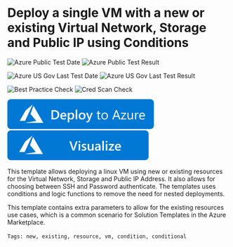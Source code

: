 # Deploy a single VM with a new or existing Virtual Network, Storage and Public IP using Conditions

![Azure Public Test Date](https://azurequickstartsservice.blob.core.windows.net/badges/201-vm-new-or-existing-conditions/PublicLastTestDate.svg)
![Azure Public Test Result](https://azurequickstartsservice.blob.core.windows.net/badges/201-vm-new-or-existing-conditions/PublicDeployment.svg)

![Azure US Gov Last Test Date](https://azurequickstartsservice.blob.core.windows.net/badges/201-vm-new-or-existing-conditions/FairfaxLastTestDate.svg)
![Azure US Gov Last Test Result](https://azurequickstartsservice.blob.core.windows.net/badges/201-vm-new-or-existing-conditions/FairfaxDeployment.svg)

![Best Practice Check](https://azurequickstartsservice.blob.core.windows.net/badges/201-vm-new-or-existing-conditions/BestPracticeResult.svg)
![Cred Scan Check](https://azurequickstartsservice.blob.core.windows.net/badges/201-vm-new-or-existing-conditions/CredScanResult.svg)

[![Deploy To Azure](https://raw.githubusercontent.com/Azure/azure-quickstart-templates/master/1-CONTRIBUTION-GUIDE/images/deploytoazure.svg?sanitize=true)](https://portal.azure.com/#create/Microsoft.Template/uri/https%3A%2F%2Fraw.githubusercontent.com%2FAzure%2Fazure-quickstart-templates%2Fmaster%2F201-vm-new-or-existing-conditions%2Fazuredeploy.json)  [![Visualize](https://raw.githubusercontent.com/Azure/azure-quickstart-templates/master/1-CONTRIBUTION-GUIDE/images/visualizebutton.svg?sanitize=true)](http://armviz.io/#/?load=https%3A%2F%2Fraw.githubusercontent.com%2FAzure%2Fazure-quickstart-templates%2Fmaster%2F201-vm-new-or-existing-conditions%2Fazuredeploy.json)

This template allows deploying a linux VM using new or existing resources for the Virtual Network, Storage and Public IP Address.  It also allows for choosing between SSH and Password authenticate.  The templates uses conditions and logic functions to remove the need for nested deployments. 

This template contains extra parameters to allow for the existing resources use cases, which is a common scenario for Solution Templates in the Azure Marketplace.

`Tags: new, existing, resource, vm, condition, conditional`



